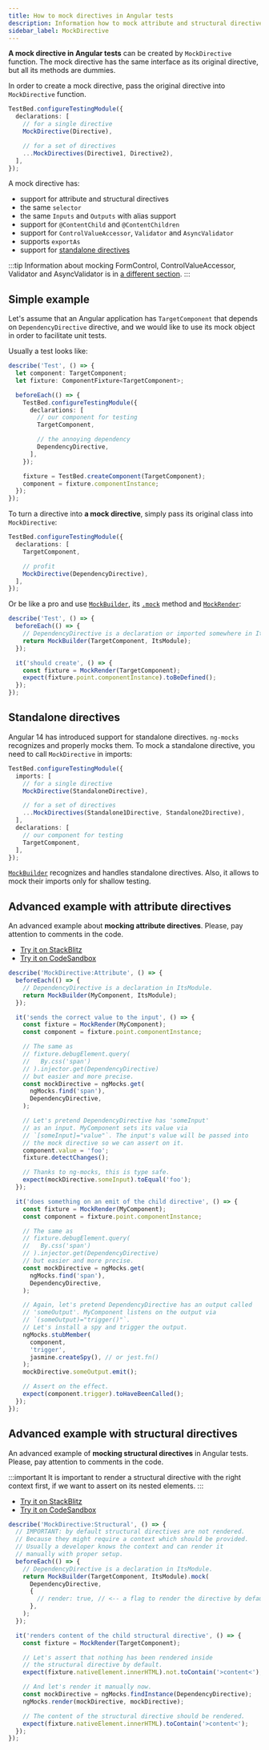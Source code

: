 ```yaml
---
title: How to mock directives in Angular tests
description: Information how to mock attribute and structural directives in Angular tests with help of ng-mocks
sidebar_label: MockDirective
---
```


**A mock directive in Angular tests** can be created by `MockDirective` function.
The mock directive has the same interface as its original directive,
but all its methods are dummies.

In order to create a mock directive, pass the original directive into `MockDirective` function.

```ts
TestBed.configureTestingModule({
  declarations: [
    // for a single directive
    MockDirective(Directive),

    // for a set of directives
    ...MockDirectives(Directive1, Directive2),
  ],
});
```

A mock directive has:

- support for attribute and structural directives
- the same `selector`
- the same `Inputs` and `Outputs` with alias support
- support for `@ContentChild` and `@ContentChildren`
- support for `ControlValueAccessor`, `Validator` and `AsyncValidator`
- supports `exportAs`
- support for [standalone directives](#standalone-directives)

:::tip
Information about mocking FormControl, ControlValueAccessor, Validator and AsyncValidator
is in [a different section](../extra/mock-form-controls.md).
:::

## Simple example

Let's assume that an Angular application has `TargetComponent` that depends on `DependencyDirective` directive,
and we would like to use its mock object in order to facilitate unit tests.

Usually a test looks like:

```ts
describe('Test', () => {
  let component: TargetComponent;
  let fixture: ComponentFixture<TargetComponent>;

  beforeEach(() => {
    TestBed.configureTestingModule({
      declarations: [
        // our component for testing
        TargetComponent,

        // the annoying dependency
        DependencyDirective,
      ],
    });

    fixture = TestBed.createComponent(TargetComponent);
    component = fixture.componentInstance;
  });
});
```

To turn a directive into **a mock directive**, simply pass its original class into `MockDirective`:

```ts
TestBed.configureTestingModule({
  declarations: [
    TargetComponent,

    // profit
    MockDirective(DependencyDirective),
  ],
});
```

Or be like a pro and use [`MockBuilder`](MockBuilder.md), its [`.mock`](MockBuilder.md#mock) method
and [`MockRender`](MockRender.md):

```ts
describe('Test', () => {
  beforeEach(() => {
    // DependencyDirective is a declaration or imported somewhere in ItsModule.
    return MockBuilder(TargetComponent, ItsModule);
  });

  it('should create', () => {
    const fixture = MockRender(TargetComponent);
    expect(fixture.point.componentInstance).toBeDefined();
  });
});
```

## Standalone directives

Angular 14 has introduced support for standalone directives.
`ng-mocks` recognizes and properly mocks them.
To mock a standalone directive, you need to call `MockDirective` in imports:

```ts
TestBed.configureTestingModule({
  imports: [
    // for a single directive
    MockDirective(StandaloneDirective),

    // for a set of directives
    ...MockDirectives(Standalone1Directive, Standalone2Directive),
  ],
  declarations: [
    // our component for testing
    TargetComponent,
  ],
});
```

[`MockBuilder`](./MockBuilder.md) recognizes and handles standalone directives.
Also, it allows to mock their imports only for shallow testing.

## Advanced example with attribute directives

An advanced example about **mocking attribute directives**.
Please, pay attention to comments in the code.

- [Try it on StackBlitz](https://stackblitz.com/github/help-me-mom/ng-mocks-sandbox/tree/tests?file=src/examples/MockDirective-Attribute/test.spec.ts&initialpath=%3Fspec%3DMockDirective%3AAttribute)
- [Try it on CodeSandbox](https://codesandbox.io/s/github/help-me-mom/ng-mocks-sandbox/tree/tests?file=/src/examples/MockDirective-Attribute/test.spec.ts&initialpath=%3Fspec%3DMockDirective%3AAttribute)

```ts title="https://github.com/help-me-mom/ng-mocks/blob/master/examples/MockDirective-Attribute/test.spec.ts"
describe('MockDirective:Attribute', () => {
  beforeEach(() => {
    // DependencyDirective is a declaration in ItsModule.
    return MockBuilder(MyComponent, ItsModule);
  });

  it('sends the correct value to the input', () => {
    const fixture = MockRender(MyComponent);
    const component = fixture.point.componentInstance;

    // The same as
    // fixture.debugElement.query(
    //   By.css('span')
    // ).injector.get(DependencyDirective)
    // but easier and more precise.
    const mockDirective = ngMocks.get(
      ngMocks.find('span'),
      DependencyDirective,
    );

    // Let's pretend DependencyDirective has 'someInput'
    // as an input. MyComponent sets its value via
    // `[someInput]="value"`. The input's value will be passed into
    // the mock directive so we can assert on it.
    component.value = 'foo';
    fixture.detectChanges();

    // Thanks to ng-mocks, this is type safe.
    expect(mockDirective.someInput).toEqual('foo');
  });

  it('does something on an emit of the child directive', () => {
    const fixture = MockRender(MyComponent);
    const component = fixture.point.componentInstance;

    // The same as
    // fixture.debugElement.query(
    //   By.css('span')
    // ).injector.get(DependencyDirective)
    // but easier and more precise.
    const mockDirective = ngMocks.get(
      ngMocks.find('span'),
      DependencyDirective,
    );

    // Again, let's pretend DependencyDirective has an output called
    // 'someOutput'. MyComponent listens on the output via
    // `(someOutput)="trigger()"`.
    // Let's install a spy and trigger the output.
    ngMocks.stubMember(
      component,
      'trigger',
      jasmine.createSpy(), // or jest.fn()
    );
    mockDirective.someOutput.emit();

    // Assert on the effect.
    expect(component.trigger).toHaveBeenCalled();
  });
});
```

## Advanced example with structural directives

An advanced example of **mocking structural directives** in Angular tests.
Please, pay attention to comments in the code.

:::important
It is important to render a structural directive with the right context first,
if we want to assert on its nested elements.
:::

- [Try it on StackBlitz](https://stackblitz.com/github/help-me-mom/ng-mocks-sandbox/tree/tests?file=src/examples/MockDirective-Structural/test.spec.ts&initialpath=%3Fspec%3DMockDirective%3AStructural)
- [Try it on CodeSandbox](https://codesandbox.io/s/github/help-me-mom/ng-mocks-sandbox/tree/tests?file=/src/examples/MockDirective-Structural/test.spec.ts&initialpath=%3Fspec%3DMockDirective%3AStructural)

```ts title="https://github.com/help-me-mom/ng-mocks/blob/master/examples/MockDirective-Structural/test.spec.ts"
describe('MockDirective:Structural', () => {
  // IMPORTANT: by default structural directives are not rendered.
  // Because they might require a context which should be provided.
  // Usually a developer knows the context and can render it
  // manually with proper setup.
  beforeEach(() => {
    // DependencyDirective is a declaration in ItsModule.
    return MockBuilder(TargetComponent, ItsModule).mock(
      DependencyDirective,
      {
        // render: true, // <-- a flag to render the directive by default
      },
    );
  });

  it('renders content of the child structural directive', () => {
    const fixture = MockRender(TargetComponent);

    // Let's assert that nothing has been rendered inside
    // the structural directive by default.
    expect(fixture.nativeElement.innerHTML).not.toContain('>content<');

    // And let's render it manually now.
    const mockDirective = ngMocks.findInstance(DependencyDirective);
    ngMocks.render(mockDirective, mockDirective);

    // The content of the structural directive should be rendered.
    expect(fixture.nativeElement.innerHTML).toContain('>content<');
  });
});
```
